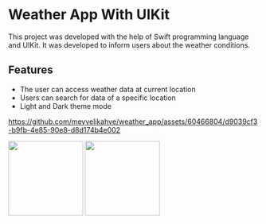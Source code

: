 # Weather App With UIKit

This project was developed with the help of Swift programming language and UIKit. It was developed to inform users about the weather conditions.


## Features

- The user can access weather data at current location
- Users can search for data of a specific location
- Light and Dark theme mode


https://github.com/meyvelikahve/weather_app/assets/60466804/d9039cf3-b9fb-4e85-90e8-d8d174b4e002

<img src="https://github.com/meyvelikahve/weather_app/assets/60466804/f9091394-2f90-43cc-9a6b-2ee92c3e0b96" width="150" >

<img src="https://github.com/meyvelikahve/weather_app/assets/60466804/87595e26-e2c7-4036-9bb2-36a400ad7eaa" width="150">
